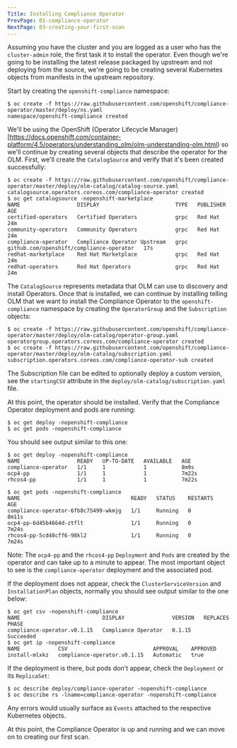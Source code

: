 ```yaml
---
Title: Installing Compliance Operator
PrevPage: 01-compliance-operator
NextPage: 03-creating-your-first-scan
---
```


Assuming you have the cluster and you are logged as a user who has the
`cluster-admin` role, the first task it to install the operator. Even though
we're going to be installing the latest release packaged by upstream and
not deploying from the source, we're going to be creating several Kubernetes
objects from manifests in the upstream repository.

Start by creating the `openshift-compliance` namespace:
```
$ oc create -f https://raw.githubusercontent.com/openshift/compliance-operator/master/deploy/ns.yaml
namespace/openshift-compliance created
```

We'll be using the OpenShift (Operator Lifecycle Manager)[https://docs.openshift.com/container-platform/4.5/operators/understanding_olm/olm-understanding-olm.html)
so we'll continue by creating several objects that describe the operator for
the OLM. First, we'll create the `CatalogSource` and verify that it's been
created successfully:
```
$ oc create -f https://raw.githubusercontent.com/openshift/compliance-operator/master/deploy/olm-catalog/catalog-source.yaml
catalogsource.operators.coreos.com/compliance-operator created
$ oc get catalogsource -nopenshift-marketplace
NAME                  DISPLAY                        TYPE   PUBLISHER                                  AGE
certified-operators   Certified Operators            grpc   Red Hat                                    24m
community-operators   Community Operators            grpc   Red Hat                                    24m
compliance-operator   Compliance Operator Upstream   grpc   github.com/openshift/compliance-operator   17s
redhat-marketplace    Red Hat Marketplace            grpc   Red Hat                                    24m
redhat-operators      Red Hat Operators              grpc   Red Hat                                    24m
```

The `CatalogSource` represents metadata that OLM can use to discovery and
install Operators. Once that is installed, we can continue by installing
telling OLM that we want to install the Compliance Operator to the `openshift-compliance`
namespace by creating the `OperatorGroup` and the `Subscription` objects:
```
$ oc create -f https://raw.githubusercontent.com/openshift/compliance-operator/master/deploy/olm-catalog/operator-group.yaml
operatorgroup.operators.coreos.com/compliance-operator created
$ oc create -f https://raw.githubusercontent.com/openshift/compliance-operator/master/deploy/olm-catalog/subscription.yaml
subscription.operators.coreos.com/compliance-operator-sub created
```

The Subscription file can be edited to optionally deploy a custom version,
see the `startingCSV` attribute in the `deploy/olm-catalog/subscription.yaml`
file.

At this point, the operator should be installed. Verify that the Compliance
Operator deployment and pods are running:
```
$ oc get deploy -nopenshift-compliance
$ oc get pods -nopenshift-compliance
```
You should see output similar to this one:
```
$ oc get deploy -nopenshift-compliance
NAME                  READY   UP-TO-DATE   AVAILABLE   AGE
compliance-operator   1/1     1            1           8m9s
ocp4-pp               1/1     1            1           7m22s
rhcos4-pp             1/1     1            1           7m22s

$ oc get pods -nopenshift-compliance  
NAME                                   READY   STATUS    RESTARTS   AGE
compliance-operator-6fb8c75499-wkmjg   1/1     Running   0          8m11s
ocp4-pp-6d45b4664d-ztflt               1/1     Running   0          7m24s
rhcos4-pp-5cd48cff6-98kl2              1/1     Running   0          7m24s
```
Note: The `ocp4-pp` and the `rhcos4-pp` `Deployment` and `Pods` are created
by the operator and can take up to a minute to appear. The most important
object to see is the `compliance-operator` deployment and the associated pod.

If the deployment does not appear, check the `ClusterServiceVersion` and
`InstallationPlan` objects, normally you should see output similar to the
one below:
```
$ oc get csv -nopenshift-compliance
NAME                          DISPLAY               VERSION   REPLACES   PHASE
compliance-operator.v0.1.15   Compliance Operator   0.1.15               Succeeded
$ oc get ip -nopenshift-compliance
NAME            CSV                           APPROVAL    APPROVED
install-mlxkz   compliance-operator.v0.1.15   Automatic   true
```

If the deployment is there, but pods don't appear, check the `Deployment`
or its `ReplicaSet`:
```
$ oc describe deploy/compliance-operator -nopenshift-compliance
$ oc describe rs -lname=compliance-operator -nopenshift-compliance
```
Any errors would usually surface as `Events` attached to the respective
Kubernetes objects.

At this point, the Compliance Operator is up and running and we can move on
to creating our first scan.
